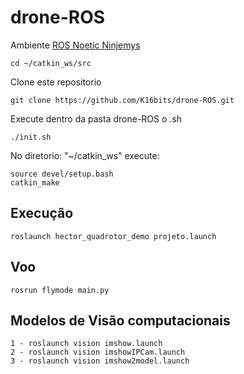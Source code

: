 # drone-ROS
Ambiente [ROS Noetic Ninjemys](http://wiki.ros.org/noetic)
```
cd ~/catkin_ws/src
```
Clone este repositorio <br/>
```
git clone https://github.com/K16bits/drone-ROS.git
```
Execute dentro da pasta drone-ROS o .sh
```
./init.sh
```


No diretorio: "~/catkin_ws" execute:
```
source devel/setup.bash
catkin_make
```
## Execução
```
roslaunch hector_quadrotor_demo projeto.launch
```
## Voo 
```
rosrun flymode main.py
```

## Modelos de Visão computacionais 
```
1 - roslaunch vision imshow.launch
2 - roslaunch vision imshowIPCam.launch
3 - roslaunch vision imshow2model.launch 
```
